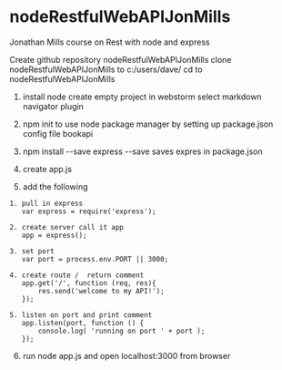 # nodeRestfulWebAPIJonMills
Jonathan Mills course on Rest with node and express

Create github repository nodeRestfulWebAPIJonMills
clone nodeRestfulWebAPIJonMills to c:/users/dave/
cd to nodeRestfulWebAPIJonMills

1. install node
   create empty project in webstorm
   select markdown navigator plugin

2. npm init
   to use node package manager
   by setting up package.json config file
   bookapi

3. npm install --save express
   --save saves expres in package.json

4. create app.js

5. add the following
```
1. pull in express
   var express = require('express');

2. create server call it app
   app = express();

3. set port
   var port = process.env.PORT || 3000;

4. create route /  return comment
   app.get('/', function (req, res){
       res.send('welcome to my API!');
   });

5. listen on port and print comment
   app.listen(port, function () {
       console.log( 'running on port ' + port );
   });
```
6. run node app.js and open localhost:3000 from browser
